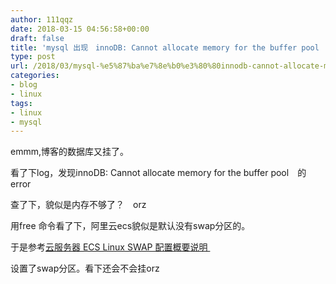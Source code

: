 ```yaml
---
author: 111qqz
date: 2018-03-15 04:56:58+00:00
draft: false
title: 'mysql 出现　innoDB: Cannot allocate memory for the buffer pool　的解决办法'
type: post
url: /2018/03/mysql-%e5%87%ba%e7%8e%b0%e3%80%80innodb-cannot-allocate-memory-for-the-buffer-pool%e3%80%80%e7%9a%84%e8%a7%a3%e5%86%b3%e5%8a%9e%e6%b3%95/
categories:
- blog
- linux
tags:
- linux
- mysql
---
```


emmm,博客的数据库又挂了。

看了下log，发现innoDB: Cannot allocate memory for the buffer pool　的error

查了下，貌似是内存不够了？　orz

用free 命令看了下，阿里云ecs貌似是默认没有swap分区的。

于是参考[云服务器 ECS Linux SWAP 配置概要说明  ](https://help.aliyun.com/knowledge_detail/42534.html)

设置了swap分区。看下还会不会挂orz


